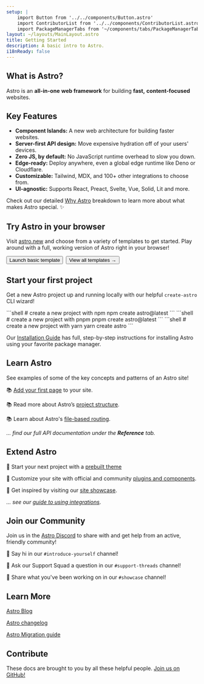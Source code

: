 ```yaml
---
setup: |
    import Button from '../../components/Button.astro'
    import ContributorList from '../../components/ContributorList.astro'
    import PackageManagerTabs from '~/components/tabs/PackageManagerTabs.astro'
layout: ~/layouts/MainLayout.astro
title: Getting Started
description: A basic intro to Astro.
i18nReady: false
---
```


<h2>What is Astro?</h2>

Astro is an **all-in-one** **web framework** for building **fast,** **content-focused** websites. 

## Key Features

- **Component Islands:** A new web architecture for building faster websites.
- **Server-first API design:** Move expensive hydration off of your users' devices.
- **Zero JS, by default:** No JavaScript runtime overhead to slow you down.
- **Edge-ready:** Deploy anywhere, even a global edge runtime like Deno or Cloudflare.
- **Customizable:** Tailwind, MDX, and 100+ other integrations to choose from.
- **UI-agnostic:** Supports React, Preact, Svelte, Vue, Solid, Lit and more.

<!-- - **`client:visible` component loading:** If your user never sees it, it never loads. -->
<!-- - **Image optimizations:** Astro's very own `<Image />` component. -->
<!-- - **TypeScript support**  -->
<!-- - **File-based routing:** Every file in the pages directory becomes a route. -->

Check out our detailed [Why Astro](/en/concepts/why-astro/) breakdown to learn more about what makes Astro special. ✨


## Try Astro in your browser

Visit [astro.new](https://astro.new/) and choose from a variety of templates to get started. Play around with a full, working version of Astro right in your browser!

<div style="display: flex; flex-wrap: wrap; gap: 0.5rem;">
  <Button href="https://astro.new/basics?on=stackblitz">Launch basic template</Button>
  <Button variant="outline" href="https://astro.new/">View all templates →</Button>
</div>

## Start your first project

Get a new Astro project up and running locally with our helpful `create-astro` CLI wizard!

<PackageManagerTabs>
  <Fragment slot="npm">
  ```shell
  # create a new project with npm
  npm create astro@latest
  ```
  </Fragment>
  <Fragment slot="pnpm">
  ```shell
  # create a new project with pnpm
  pnpm create astro@latest
  ```
  </Fragment>
  <Fragment slot="yarn">
  ```shell
  # create a new project with yarn
  yarn create astro
  ```
  </Fragment>
</PackageManagerTabs>

Our [Installation Guide](/en/install/auto/) has full, step-by-step instructions for installing Astro using your favorite package manager.




## Learn Astro

See examples of some of the key concepts and patterns of an Astro site!

📚 [Add your first page](/en/core-concepts/astro-pages/) to your site.

📚 Read more about Astro’s [project structure](/en/core-concepts/project-structure/).

📚 Learn about Astro's [file-based routing](/en/core-concepts/routing/).

*... find our full API documentation under the **Reference** tab.*


## Extend Astro

🧰 Start your next project with a [prebuilt theme](https://astro.build/themes/)

🧰 Customize your site with official and community [plugins and components](https://astro.build/integrations/).

🧰 Get inspired by visiting our [site showcase](https://astro.build/showcase/).

*... see our [guide to using integrations](/en/guides/integrations-guide/)*.



## Join our Community

Join us in the [Astro Discord](https://astro.build/chat/) to share with and get help from an active, friendly community!

💬 Say hi in our `#introduce-yourself` channel!

💬 Ask our Support Squad a question in our `#support-threads` channel!

💬 Share what you've been working on in our `#showcase` channel!


## Learn More

[Astro Blog](https://astro.build/blog/)

[Astro changelog](https://github.com/withastro/astro/blob/main/packages/astro/CHANGELOG.md)

[Astro Migration guide](/en/migrate/)


## Contribute

These docs are brought to you by all these helpful people. [Join us on GitHub!](https://github.com/withastro/docs)

<ContributorList githubRepo="withastro/docs" />
